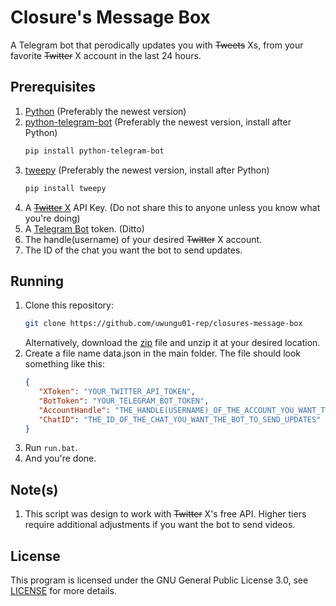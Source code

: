 # Closure's Message Box
A Telegram bot that perodically updates you with ~~Tweets~~ Xs, from your favorite ~~Twitter~~ X account in the last 24 hours.

## Prerequisites
1. [Python](https://www.python.org/downloads/) (Preferably the newest version)
2. [python-telegram-bot](https://pypi.org/project/python-telegram-bot/) (Preferably the newest version, install after Python)
   ```bash
   pip install python-telegram-bot
   ```
3. [tweepy](https://pypi.org/project/tweepy/) (Preferably the newest version, install after Python)
   ```bash
   pip install tweepy
   ```
4. A [~~Twitter~~ X](https://developer.x.com/en/portal/products) API Key. (Do not share this to anyone unless you know what you're doing)
5. A [Telegram Bot](https://t.me/BotFather) token. (Ditto)
6. The handle(username) of your desired ~~Twitter~~ X account.
7. The ID of the chat you want the bot to send updates.

## Running
1. Clone this repository:
   ```bash
   git clone https://github.com/uwungu01-rep/closures-message-box
   ```
   Alternatively, download the [zip](https://github.com/uwungu01-rep/closures-message-box/archive/refs/heads/main.zip) file and unzip it at your desired location.
2. Create a file name data.json in the main folder. The file should look something like this:
   ```json
   {
      "XToken": "YOUR_TWITTER_API_TOKEN",
      "BotToken": "YOUR_TELEGRAM_BOT_TOKEN",
      "AccountHandle": "THE_HANDLE(USERNAME)_OF_THE_ACCOUNT_YOU_WANT_TO_TRACK",
      "ChatID": "THE_ID_OF_THE_CHAT_YOU_WANT_THE_BOT_TO_SEND_UPDATES"
   }
   ```
3. Run ```run.bat```.
4. And you're done.

## Note(s)
1. This script was design to work with ~~Twitter~~ X's free API. Higher tiers require additional adjustments if you want the bot to send videos.

## License
This program is licensed under the GNU General Public License 3.0, see [LICENSE](LICENSE) for more details.
